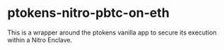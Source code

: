 # ptokens-nitro-pbtc-on-eth
This is a wrapper around the ptokens vanilla app to secure its execution within a Nitro Enclave.
